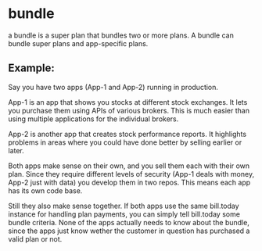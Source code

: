 # bundle

a bundle is a super plan that bundles two or more plans. A bundle can bundle super plans and app-specific plans.

## Example:
Say you have two apps (App-1 and App-2) running in production.

App-1 is an app that shows you stocks at different stock exchanges. It lets you purchase them using APIs of various brokers. This is much easier than using multiple applications for the individual brokers.

App-2 is another app that creates stock performance reports. It highlights problems in areas where you could have done better by selling earlier or later.

Both apps make sense on their own, and you sell them each with their own plan. Since they require different levels of security (App-1 deals with money, App-2 just with data) you develop them in two repos. This means each app has its own code base.

Still they also make sense together. If both apps use the same bill.today instance for handling plan payments, you can simply tell bill.today some bundle criteria. None of the apps actually needs to know about the bundle, since the apps just know wether the customer in question has purchased a valid plan or not.

